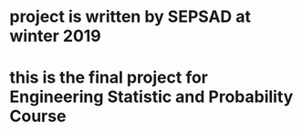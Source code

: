 # project is written by SEPSAD at winter 2019
# this is the final project for Engineering Statistic and  Probability Course
